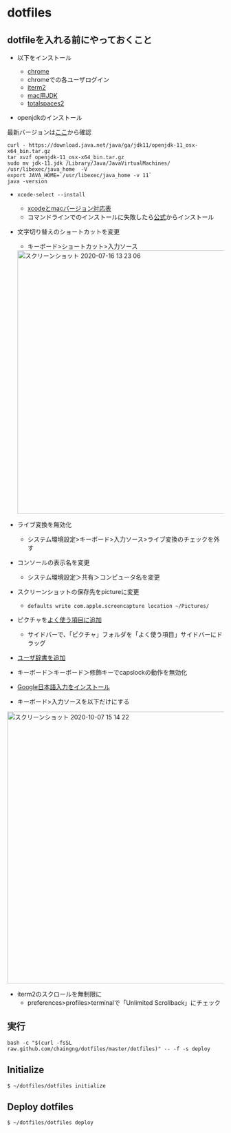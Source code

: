 # dotfiles

## dotfileを入れる前にやっておくこと
- 以下をインストール
  - [chrome](https://support.google.com/chrome/answer/95346?co=GENIE.Platform%3DDesktop&hl=ja)
  - chromeでの各ユーザログイン
  - [iterm2](https://www.iterm2.com/)
  - [mac用JDK](https://www.oracle.com/technetwork/java/javase/downloads/index.html)
  - [totalspaces2](https://totalspaces.binaryage.com/)

- openjdkのインストール

最新バージョンは[ここ](http://jdk.java.net/)から確認

```
curl - https://download.java.net/java/ga/jdk11/openjdk-11_osx-x64_bin.tar.gz
tar xvzf openjdk-11_osx-x64_bin.tar.gz
sudo mv jdk-11.jdk /Library/Java/JavaVirtualMachines/
/usr/libexec/java_home  -V
export JAVA_HOME=`/usr/libexec/java_home -v 11`
java -version
```

- `xcode-select --install`
  - [xcodeとmacバージョン対応表](https://qiita.com/thinkalot/items/1dfdba642906c1bf1fd2)
  - コマンドラインでのインストールに失敗したら[公式](https://idmsa.apple.com/IDMSWebAuth/signin?appIdKey=891bd3417a7776362562d2197f89480a8547b108fd934911bcbea0110d07f757&path=%2Fdownload%2Fmore%2F&rv=1)からインストール
- 文字切り替えのショートカットを変更
  - キーボード>ショートカット>入力ソース
  
  <img width="612" alt="スクリーンショット 2020-07-16 13 23 06" src="https://user-images.githubusercontent.com/3523368/87626535-8713c480-c767-11ea-9c19-c246b2e325b2.png">

  
- ライブ変換を無効化
  - システム環境設定>キーボード>入力ソース>ライブ変換のチェックを外す
- コンソールの表示名を変更
  - システム環境設定＞共有＞コンピュータ名を変更
- スクリーンショットの保存先をpictureに変更
  - `defaults write com.apple.screencapture location ~/Pictures/`
- ピクチャを[よく使う項目に追加](https://pc-karuma.net/mac-finder-sidebar-favorites-folder-add/)
  - サイドバーで、「ピクチャ」フォルダを「よく使う項目」サイドバーにドラッグ
- [ユーザ辞書を追加](https://pc-karuma.net/mac-user-dictionary/)
- キーボード＞キーボード＞修飾キーでcapslockの動作を無効化
- [Google日本語入力をインストール](https://www.google.co.jp/ime/)
- キーボード>入力ソースを以下だけにする
<img width="631" alt="スクリーンショット 2020-10-07 15 14 22" src="https://user-images.githubusercontent.com/3523368/95294340-0c62cd00-08b0-11eb-81f1-a2b09b674183.png">

- iterm2のスクロールを無制限に
  - preferences>profiles>terminalで「Unlimited Scrollback」にチェック

## 実行

```
bash -c "$(curl -fsSL raw.github.com/chaingng/dotfiles/master/dotfiles)" -- -f -s deploy
```

## Initialize

```
$ ~/dotfiles/dotfiles initialize
```

## Deploy dotfiles

```
$ ~/dotfiles/dotfiles deploy
```
